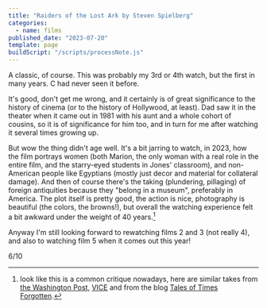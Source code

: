 ```yaml
---
title: "Raiders of the Lost Ark by Steven Spielberg"
categories:
  - name: films
published_date: "2023-07-20"
template: page
buildScript: "/scripts/processNote.js"
---
```


A classic, of course. This was probably my 3rd or 4th watch, but the first in many years. C had never seen it before.

It's good, don't get me wrong, and it certainly is of great significance to the history of cinema (or to the history of Hollywood, at least). Dad saw it in the theater when it came out in 1981 with his aunt and a whole cohort of cousins, so it is of significance for him too, and in turn for me after watching it several times growing up.

But wow the thing didn't age well. It's a bit jarring to watch, in 2023, how the film portrays women (both Marion, the only woman with a real role in the entire film, and the starry-eyed students in Jones' classroom), and non-American people like Egyptians (mostly just decor and material for collateral damage). And then of course there's the taking (plundering, pillaging) of foreign antiquities because they "belong in a museum", preferably in America. The plot itself is pretty good, the action is nice, photography is beautiful (the colors, the browns!), but overall the watching experience felt a bit awkward under the weight of 40 years.[^1]

Anyway I'm still looking forward to rewatching films 2 and 3 (not really 4), and also to watching film 5 when it comes out this year!

6/10

[^1]: look like this is a common critique nowadays, here are similar takes from [the Washington Post](https://www.washingtonpost.com/news/made-by-history/wp/2017/12/11/indiana-jones-and-the-big-lie/), [VICE](https://www.vice.com/en/article/j5wnay/indiana-jones-has-aged-terribly) and from the blog [Tales of Times Forgotten](https://talesoftimesforgotten.com/2020/12/04/indiana-jones-is-actually-a-villain/).
